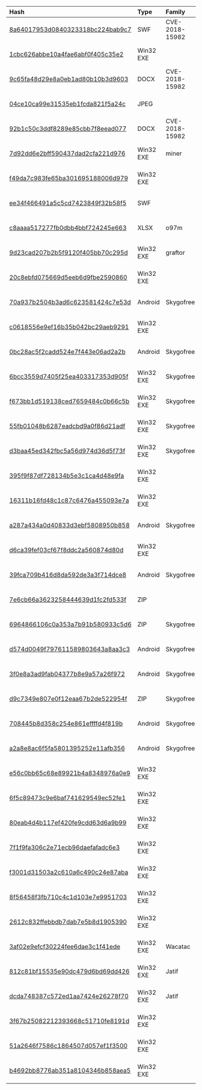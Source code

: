 |Hash|Type|Family|First_Seen|Name|
|:--|:--|:--|:--|:--|
|[8a64017953d0840323318bc224bab9c7](https://www.virustotal.com/gui/file/8a64017953d0840323318bc224bab9c7)|SWF|CVE-2018-15982|2018-12-25 12:17:25|swf_exploit|
|[1cbc626abbe10a4fae6abf0f405c35e2](https://www.virustotal.com/gui/file/1cbc626abbe10a4fae6abf0f405c35e2)|Win32 EXE||2018-11-30 06:24:45|backup.exe|
|[9c65fa48d29e8a0eb1ad80b10b3d9603](https://www.virustotal.com/gui/file/9c65fa48d29e8a0eb1ad80b10b3d9603)|DOCX|CVE-2018-15982|2018-11-29 10:10:13|/media/freddie/Seagate Expansion Drive/aptmalware/SampleLibraryAUG2019/CVE-2018-15982/33.bin|
|[04ce10ca99e31535eb1fcda821f5a24c](https://www.virustotal.com/gui/file/04ce10ca99e31535eb1fcda821f5a24c)|JPEG||2018-11-29 08:18:37|scan042.jpg|
|[92b1c50c3ddf8289e85cbb7f8eead077](https://www.virustotal.com/gui/file/92b1c50c3ddf8289e85cbb7f8eead077)|DOCX|CVE-2018-15982|2018-11-29 08:01:39|/media/freddie/Seagate Expansion Drive/aptmalware/SampleLibraryAUG2019/CVE-2018-15982/22.bin|
|[7d92dd6e2bff590437dad2cfa221d976](https://www.virustotal.com/gui/file/7d92dd6e2bff590437dad2cfa221d976)|Win32 EXE|miner|2018-10-03 21:59:17|c2a827cd8aefa54fb2f91b0f767292d9|
|[f49da7c983fe65ba301695188006d979](https://www.virustotal.com/gui/file/f49da7c983fe65ba301695188006d979)|Win32 EXE||2018-08-27 05:21:49|76a3e546ada90fb71192d48edbe0d9092c2a94bb.exe|
|[ee34f466491a5c5cd7423849f32b58f5](https://www.virustotal.com/gui/file/ee34f466491a5c5cd7423849f32b58f5)|SWF||2018-06-01 05:38:37|ee34f466491a5c5cd7423849f32b58f5.virus|
|[c8aaaa517277fb0dbb4bbf724245e663](https://www.virustotal.com/gui/file/c8aaaa517277fb0dbb4bbf724245e663)|XLSX|o97m|2018-05-31 19:46:54|c8aaaa517277fb0dbb4bbf724245e663.virus|
|[9d23cad207b2b5f9120f405bb70c295d](https://www.virustotal.com/gui/file/9d23cad207b2b5f9120f405bb70c295d)|Win32 EXE|graftor|2018-03-18 06:58:17|9dfc7e78892a9f18d2d15adbfa52cda379ddd963.exe|
|[20c8ebfd075669d5eeb6d9fbe2590860](https://www.virustotal.com/gui/file/20c8ebfd075669d5eeb6d9fbe2590860)|Win32 EXE||2018-03-18 06:57:05| |
|[70a937b2504b3ad6c623581424c7e53d](https://www.virustotal.com/gui/file/70a937b2504b3ad6c623581424c7e53d)|Android|Skygofree|2018-02-19 00:02:31|/home/spot/Desktop/2ndCodeGraphsExtension/Dataset/Malicious/Apps/9722d16ec5d19edca0c6f53ba7d5ca2df650fd6892ed5c2a7b279b2299487b0a|
|[c0618556e9ef16b35b042bc29aeb9291](https://www.virustotal.com/gui/file/c0618556e9ef16b35b042bc29aeb9291)|Win32 EXE||2018-02-10 14:32:50|Statement of the Saharawi government.exe|
|[0bc28ac5f2cadd524e7f443e06ad2a2b](https://www.virustotal.com/gui/file/0bc28ac5f2cadd524e7f443e06ad2a2b)|Android|Skygofree|2018-01-22 11:02:02|0bc28ac5f2cadd524e7f443e06ad2a2b.virus|
|[6bcc3559d7405f25ea403317353d905f](https://www.virustotal.com/gui/file/6bcc3559d7405f25ea403317353d905f)|Win32 EXE|Skygofree|2018-01-17 15:14:51|6bcc3559d7405f25ea403317353d905f.virus|
|[f673bb1d519138ced7659484c0b66c5b](https://www.virustotal.com/gui/file/f673bb1d519138ced7659484c0b66c5b)|Win32 EXE|Skygofree|2018-01-17 15:08:52|f673bb1d519138ced7659484c0b66c5b.virus|
|[55fb01048b6287eadcbd9a0f86d21adf](https://www.virustotal.com/gui/file/55fb01048b6287eadcbd9a0f86d21adf)|Win32 EXE|Skygofree|2018-01-17 14:59:09|55fb01048b6287eadcbd9a0f86d21adf.virus|
|[d3baa45ed342fbc5a56d974d36d5f73f](https://www.virustotal.com/gui/file/d3baa45ed342fbc5a56d974d36d5f73f)|Win32 EXE|Skygofree|2018-01-17 14:32:07|d3baa45ed342fbc5a56d974d36d5f73f.virus|
|[395f9f87df728134b5e3c1ca4d48e9fa](https://www.virustotal.com/gui/file/395f9f87df728134b5e3c1ca4d48e9fa)|Win32 EXE||2018-01-17 14:26:12|395f9f87df728134b5e3c1ca4d48e9fa.virus|
|[16311b16fd48c1c87c6476a455093e7a](https://www.virustotal.com/gui/file/16311b16fd48c1c87c6476a455093e7a)|Win32 EXE||2018-01-17 14:20:52|16311b16fd48c1c87c6476a455093e7a.virus|
|[a287a434a0d40833d3ebf5808950b858](https://www.virustotal.com/gui/file/a287a434a0d40833d3ebf5808950b858)|Android|Skygofree|2017-11-28 09:20:57|a287a434a0d40833d3ebf5808950b858.virus|
|[d6ca39fef03cf67f8ddc2a560874d80d](https://www.virustotal.com/gui/file/d6ca39fef03cf67f8ddc2a560874d80d)|Win32 EXE||2017-10-16 18:31:03|E:/virussign/malware/new_request/20171024/d6ca39fef03cf67f8ddc2a560874d80d.vir|
|[39fca709b416d8da592de3a3f714dce8](https://www.virustotal.com/gui/file/39fca709b416d8da592de3a3f714dce8)|Android|Skygofree|2017-10-03 18:42:03|Skygofree_exploits.zip|
|[7e6cb66a3623258444639d1fc2fd533f](https://www.virustotal.com/gui/file/7e6cb66a3623258444639d1fc2fd533f)|ZIP||2017-03-08 23:55:20|7e6cb66a3623258444639d1fc2fd533f.virus|
|[6964866106c0a353a7b91b580933c5d6](https://www.virustotal.com/gui/file/6964866106c0a353a7b91b580933c5d6)|ZIP|Skygofree|2017-03-08 23:55:19|6964866106c0a353a7b91b580933c5d6.virus|
|[d574d0049f797611589803643a8aa3c3](https://www.virustotal.com/gui/file/d574d0049f797611589803643a8aa3c3)|Android|Skygofree|2017-01-20 05:22:37|d574d0049f797611589803643a8aa3c3.virus|
|[3f0e8a3ad9fab04377b8e9a57a26f972](https://www.virustotal.com/gui/file/3f0e8a3ad9fab04377b8e9a57a26f972)|Android|Skygofree|2016-11-24 04:00:49|3f0e8a3ad9fab04377b8e9a57a26f972.virus|
|[d9c7349e807e0f12eaa67b2de522954f](https://www.virustotal.com/gui/file/d9c7349e807e0f12eaa67b2de522954f)|ZIP|Skygofree|2016-11-24 00:09:53|d9c7349e807e0f12eaa67b2de522954f.virus|
|[708445b8d358c254e861effffd4f819b](https://www.virustotal.com/gui/file/708445b8d358c254e861effffd4f819b)|Android|Skygofree|2016-11-23 20:08:58|708445b8d358c254e861effffd4f819b_Skygofree_pe.jar|
|[a2a8e8ac6f5fa5801395252e11afb356](https://www.virustotal.com/gui/file/a2a8e8ac6f5fa5801395252e11afb356)|Android|Skygofree|2016-11-02 10:33:00|a2a8e8ac6f5fa5801395252e11afb356.virus|
|[e56c0bb65c68e89921b4a8348976a0e9](https://www.virustotal.com/gui/file/e56c0bb65c68e89921b4a8348976a0e9)|Win32 EXE||2016-08-05 07:45:02|c:\!!Prace\!!To_do\e56c0bb65c68e89921b4a8348976a0e9|
|[6f5c89473c9e6baf741629549ec52fe1](https://www.virustotal.com/gui/file/6f5c89473c9e6baf741629549ec52fe1)|Win32 EXE||2016-01-30 00:56:34| |
|[80eab4d4b117ef420fe9cdd63d6a9b99](https://www.virustotal.com/gui/file/80eab4d4b117ef420fe9cdd63d6a9b99)|Win32 EXE||2015-11-24 14:54:54|D:\work\download\______samplesreview\samplesnew\Samples\e85c2eab4c9eea8d0c99e58199f313ca4e1d1735|
|[7f1f9fa306c2e71ecb96daefafadc6e3](https://www.virustotal.com/gui/file/7f1f9fa306c2e71ecb96daefafadc6e3)|Win32 EXE||2015-09-09 01:24:46| |
|[f3001d31503a2c610a6c490c24e87aba](https://www.virustotal.com/gui/file/f3001d31503a2c610a6c490c24e87aba)|Win32 EXE||2015-09-09 01:24:22| |
|[8f56458f3fb710c4c1d103e7e9951703](https://www.virustotal.com/gui/file/8f56458f3fb710c4c1d103e7e9951703)|Win32 EXE||2015-09-09 01:24:17| |
|[2612c832ffebbdb7dab7e5b8d1905390](https://www.virustotal.com/gui/file/2612c832ffebbdb7dab7e5b8d1905390)|Win32 EXE||2015-09-09 01:24:06|C:\gwhCUd\1DzCsDm6\i1YypTo.fon|
|[3af02e9efcf30224fee6dae3c1f41ede](https://www.virustotal.com/gui/file/3af02e9efcf30224fee6dae3c1f41ede)|Win32 EXE|Wacatac|2020-03-14 20:14:23|dttcodexgigas.426db001875e3c067dd6203f7798549e8b0ba6d4|
|[812c81bf15535e90dc479d6bd69dd426](https://www.virustotal.com/gui/file/812c81bf15535e90dc479d6bd69dd426)|Win32 EXE|Jatif|2020-03-14 17:00:29|812c81bf15535e90dc479d6bd69dd426.virus|
|[dcda748387c572ed1aa7424e26278f70](https://www.virustotal.com/gui/file/dcda748387c572ed1aa7424e26278f70)|Win32 EXE|Jatif|2020-03-09 04:06:33|dttcodexgigas.3335e8e643913ab7337f4c7373a475a771b2695c|
|[3f67b25082212393668c51710fe8191d](https://www.virustotal.com/gui/file/3f67b25082212393668c51710fe8191d)|Win32 EXE||2020-03-08 17:56:50|LiveNetTV.exe|
|[51a2646f7586c1864507d057ef1f3500](https://www.virustotal.com/gui/file/51a2646f7586c1864507d057ef1f3500)|Win32 EXE||2020-01-07 08:54:25|C:\Users\test2\AppData\Roaming\Microsoft\Windows\Start Menu\Programs\Startup\java.exe|
|[b4692bb8776ab351a8104346b858aea5](https://www.virustotal.com/gui/file/b4692bb8776ab351a8104346b858aea5)|Win32 EXE||2019-10-18 21:44:52|RapidEXE|
